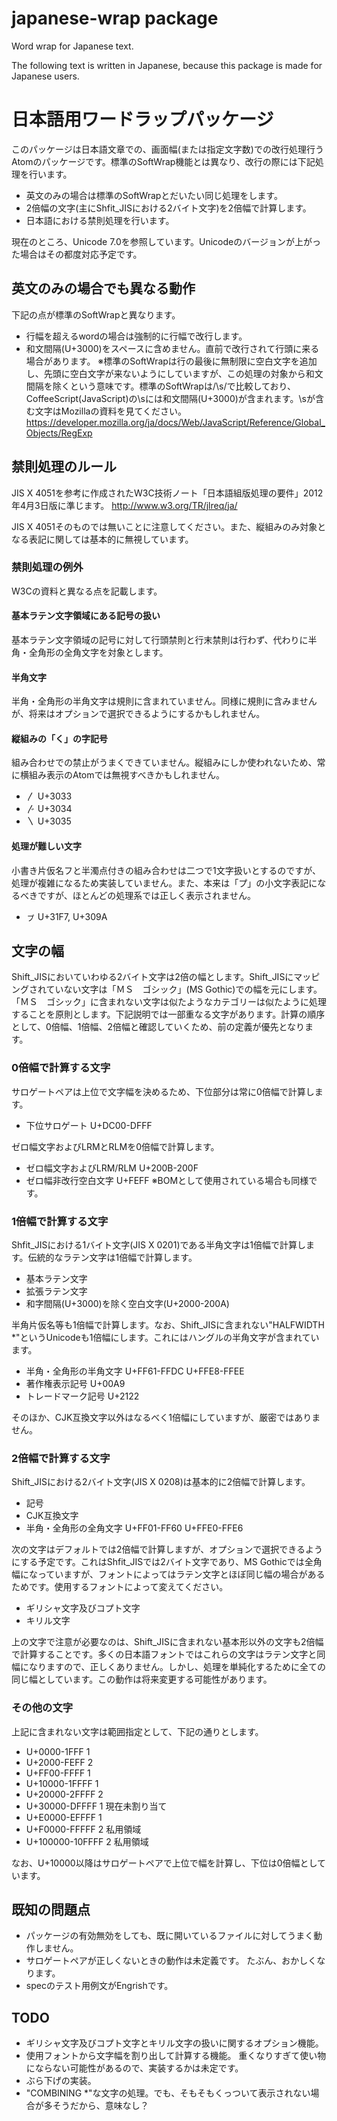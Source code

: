 # japanese-wrap package

Word wrap for Japanese text.

The following text is written in Japanese, because this package is made for Japanese users.

# 日本語用ワードラップパッケージ
このパッケージは日本語文章での、画面幅(または指定文字数)での改行処理行うAtomのパッケージです。標準のSoftWrap機能とは異なり、改行の際には下記処理を行います。

* 英文のみの場合は標準のSoftWrapとだいたい同じ処理をします。
* 2倍幅の文字(主にShfit_JISにおける2バイト文字)を2倍幅で計算します。
* 日本語における禁則処理を行います。

現在のところ、Unicode 7.0を参照しています。Unicodeのバージョンが上がった場合はその都度対応予定です。

## 英文のみの場合でも異なる動作
下記の点が標準のSoftWrapと異なります。

* 行幅を超えるwordの場合は強制的に行幅で改行します。
* 和文間隔(U+3000)をスペースに含めません。直前で改行されて行頭に来る場合があります。
  ※標準のSoftWrapは行の最後に無制限に空白文字を追加し、先頭に空白文字が来ないようにしていますが、この処理の対象から和文間隔を除くという意味です。標準のSoftWrapは/\s/で比較しており、CoffeeScript(JavaScript)の\sには和文間隔(U+3000)が含まれます。\sが含む文字はMozillaの資料を見てください。
  https://developer.mozilla.org/ja/docs/Web/JavaScript/Reference/Global_Objects/RegExp

## 禁則処理のルール
JIS X 4051を参考に作成されたW3C技術ノート「日本語組版処理の要件」2012年4月3日版に準じます。
http://www.w3.org/TR/jlreq/ja/

JIS X 4051そのものでは無いことに注意してください。また、縦組みのみ対象となる表記に関しては基本的に無視しています。

### 禁則処理の例外
W3Cの資料と異なる点を記載します。

#### 基本ラテン文字領域にある記号の扱い
基本ラテン文字領域の記号に対して行頭禁則と行末禁則は行わず、代わりに半角・全角形の全角文字を対象とします。

#### 半角文字
半角・全角形の半角文字は規則に含まれていません。同様に規則に含みませんが、将来はオプションで選択できるようにするかもしれません。

#### 縦組みの「く」の字記号
組み合わせでの禁止がうまくできていません。縦組みにしか使われないため、常に横組み表示のAtomでは無視すべきかもしれません。
* 〳 U+3033
* 〴 U+3034
* 〵 U+3035

#### 処理が難しい文字
小書き片仮名フと半濁点付きの組み合わせは二つで1文字扱いとするのですが、処理が複雑になるため実装していません。また、本来は「プ」の小文字表記になるべきですが、ほとんどの処理系では正しく表示されません。
* ㇷ゚ U+31F7, U+309A

## 文字の幅
Shift_JISにおいていわゆる2バイト文字は2倍の幅とします。Shift_JISにマッピングされていない文字は「ＭＳ　ゴシック」(MS Gothic)での幅を元にします。「ＭＳ　ゴシック」に含まれない文字は似たようなカテゴリーは似たように処理することを原則とします。下記説明では一部重なる文字があります。計算の順序として、0倍幅、1倍幅、2倍幅と確認していくため、前の定義が優先となります。

### 0倍幅で計算する文字
サロゲートペアは上位で文字幅を決めるため、下位部分は常に0倍幅で計算します。

* 下位サロゲート U+DC00-DFFF

ゼロ幅文字およびLRMとRLMを0倍幅で計算します。

* ゼロ幅文字およびLRM/RLM U+200B-200F
* ゼロ幅非改行空白文字 U+FEFF
  ※BOMとして使用されている場合も同様です。

### 1倍幅で計算する文字
Shfit_JISにおける1バイト文字(JIS X 0201)である半角文字は1倍幅で計算します。伝統的なラテン文字は1倍幅で計算します。
* 基本ラテン文字
* 拡張ラテン文字
* 和字間隔(U+3000)を除く空白文字(U+2000-200A)

半角片仮名等も1倍幅で計算します。なお、Shift_JISに含まれない"HALFWIDTH *"というUnicodeも1倍幅にします。これにはハングルの半角文字が含まれています。

* 半角・全角形の半角文字 U+FF61-FFDC U+FFE8-FFEE
* 著作権表示記号 U+00A9
* トレードマーク記号 U+2122

そのほか、CJK互換文字以外はなるべく1倍幅にしていますが、厳密ではありません。

### 2倍幅で計算する文字
Shift_JISにおける2バイト文字(JIS X 0208)は基本的に2倍幅で計算します。

* 記号
* CJK互換文字
* 半角・全角形の全角文字 U+FF01-FF60 U+FFE0-FFE6

次の文字はデフォルトでは2倍幅で計算しますが、オプションで選択できるようにする予定です。これはShfit_JISでは2バイト文字であり、MS Gothicでは全角幅になっていますが、フォントによってはラテン文字とほぼ同じ幅の場合があるためです。使用するフォントによって変えてください。

* ギリシャ文字及びコプト文字
* キリル文字

上の文字で注意が必要なのは、Shift_JISに含まれない基本形以外の文字も2倍幅で計算することです。多くの日本語フォントではこれらの文字はラテン文字と同幅になりますので、正しくありません。しかし、処理を単純化するために全ての同じ幅としています。この動作は将来変更する可能性があります。

### その他の文字
上記に含まれない文字は範囲指定として、下記の通りとします。

* U+0000-1FFF 1
* U+2000-FEFF 2
* U+FF00-FFFF 1
* U+10000-1FFFF 1
* U+20000-2FFFF 2
* U+30000-DFFFF 1 現在未割り当て
* U+E0000-EFFFF 1
* U+F0000-FFFFF 2 私用領域
* U+100000-10FFFF 2 私用領域

なお、U+10000以降はサロゲートペアで上位で幅を計算し、下位は0倍幅としています。

## 既知の問題点
* パッケージの有効無効をしても、既に開いているファイルに対してうまく動作しません。
* サロゲートペアが正しくないときの動作は未定義です。
  たぶん、おかしくなります。
* specのテスト用例文がEngrishです。

## TODO
* ギリシャ文字及びコプト文字とキリル文字の扱いに関するオプション機能。
* 使用フォントから文字幅を割り出して計算する機能。
  重くなりすぎて使い物にならない可能性があるので、実装するかは未定です。
* ぶら下げの実装。
* "COMBINING *"な文字の処理。でも、そもそもくっついて表示されない場合が多そうだから、意味なし？
